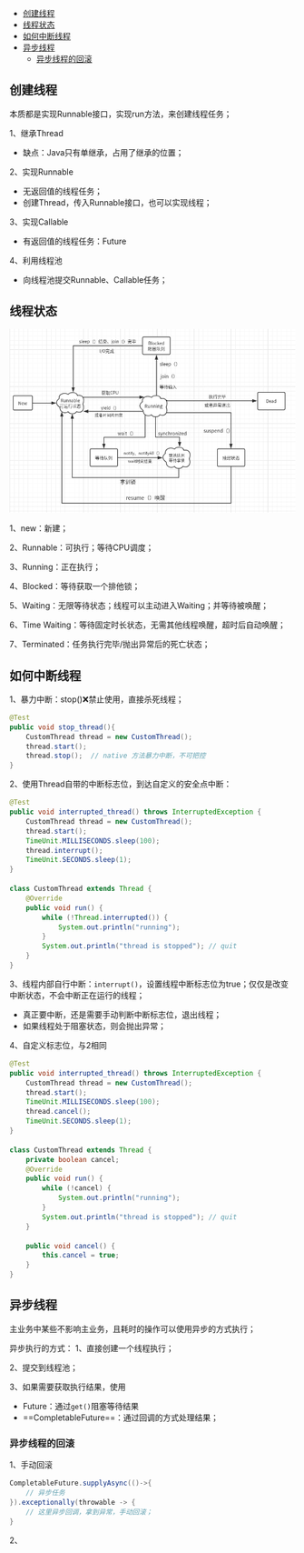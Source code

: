- [创建线程](#创建线程)
- [线程状态](#线程状态)
- [如何中断线程](#如何中断线程)
- [异步线程](#异步线程)
  - [异步线程的回滚](#异步线程的回滚)

## 创建线程
本质都是实现Runnable接口，实现run方法，来创建线程任务；

1、继承Thread
- 缺点：Java只有单继承，占用了继承的位置；

2、实现Runnable
- 无返回值的线程任务；
- 创建Thread，传入Runnable接口，也可以实现线程；

3、实现Callable
- 有返回值的线程任务：Future<T>

4、利用线程池
- 向线程池提交Runnable、Callable任务；

## 线程状态
![线程状态](../../../images/duoxian.png)

1、new：新建；

2、Runnable：可执行；等待CPU调度；

3、Running：正在执行；

4、Blocked：等待获取一个排他锁；

5、Waiting：无限等待状态；线程可以主动进入Waiting；并等待被唤醒；

6、Time Waiting：等待固定时长状态，无需其他线程唤醒，超时后自动唤醒；

7、Terminated：任务执行完毕/抛出异常后的死亡状态；

## 如何中断线程

1、暴力中断：stop():x:禁止使用，直接杀死线程；

```java
@Test
public void stop_thread(){
    CustomThread thread = new CustomThread();
    thread.start();
    thread.stop();  // native 方法暴力中断，不可把控
}
```

2、使用Thread自带的中断标志位，到达自定义的安全点中断：

```java
@Test
public void interrupted_thread() throws InterruptedException {
    CustomThread thread = new CustomThread();
    thread.start();
    TimeUnit.MILLISECONDS.sleep(100);
    thread.interrupt();
    TimeUnit.SECONDS.sleep(1);
}

class CustomThread extends Thread {
    @Override
    public void run() {
        while (!Thread.interrupted()) {
            System.out.println("running");
        }
        System.out.println("thread is stopped"); // quit
    }
}
```
3、线程内部自行中断：`interrupt()`，设置线程中断标志位为true；仅仅是改变中断状态，不会中断正在运行的线程；

- 真正要中断，还是需要手动判断中断标志位，退出线程；
- 如果线程处于阻塞状态，则会抛出异常；

4、自定义标志位，与2相同

```java
@Test
public void interrupted_thread() throws InterruptedException {
    CustomThread thread = new CustomThread();
    thread.start();
    TimeUnit.MILLISECONDS.sleep(100);
    thread.cancel();
    TimeUnit.SECONDS.sleep(1);
}

class CustomThread extends Thread {
    private boolean cancel;
    @Override
    public void run() {
        while (!cancel) {
            System.out.println("running");
        }
        System.out.println("thread is stopped"); // quit
    }

    public void cancel() {
        this.cancel = true;
    }
}
```

## 异步线程

主业务中某些不影响主业务，且耗时的操作可以使用异步的方式执行；

异步执行的方式：
1、直接创建一个线程执行；

2、提交到线程池；

3、如果需要获取执行结果，使用
- Future：通过`get()`阻塞等待结果
- ==CompletableFuture==：通过回调的方式处理结果；

### 异步线程的回滚
1、手动回滚
```java
CompletableFuture.supplyAsync(()->{
    // 异步任务
}).exceptionally(throwable -> {
    // 这里异步回调，拿到异常，手动回滚；
}
```
2、

